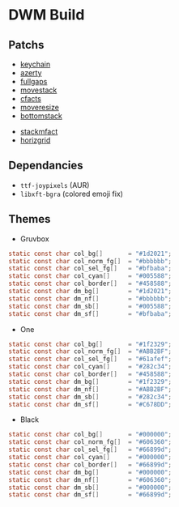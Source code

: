 DWM Build
=========

Patchs
------

- [keychain](https://dwm.suckless.org/patches/keychain/)
- [azerty](https://dwm.suckless.org/patches/azerty/)
- [fullgaps](https://dwm.suckless.org/patches/fullgaps/)
- [movestack](https://dwm.suckless.org/patches/movestack/)
- [cfacts](https://dwm.suckless.org/patches/cfacts/)
- [moveresize](https://dwm.suckless.org/patches/moveresize/)
- [bottomstack](https://dwm.suckless.org/patches/bottomstack/)

* [stackmfact](https://dwm.suckless.org/patches/stackmfact/)
* [horizgrid](https://dwm.suckless.org/patches/horizgrid/)


Dependancies
------------

- `ttf-joypixels` (AUR)
- `libxft-bgra` (colored emoji fix)

Themes
------

* Gruvbox

```c
static const char col_bg[]       = "#1d2021";
static const char col_norm_fg[]  = "#bbbbbb";
static const char col_sel_fg[]   = "#bfbaba";
static const char col_cyan[]     = "#005588";
static const char col_border[]   = "#458588";
static const char dm_bg[]        = "#1d2021";
static const char dm_nf[]        = "#bbbbbb";
static const char dm_sb[]        = "#005588";
static const char dm_sf[]        = "#bfbaba";
```

* One

```c
static const char col_bg[]       = "#1f2329";
static const char col_norm_fg[]  = "#ABB2BF";
static const char col_sel_fg[]   = "#61afef";
static const char col_cyan[]     = "#282c34";
static const char col_border[]   = "#458588";
static const char dm_bg[]        = "#1f2329";
static const char dm_nf[]        = "#ABB2BF";
static const char dm_sb[]        = "#282c34";
static const char dm_sf[]        = "#C678DD";
```

* Black

```c
static const char col_bg[]       = "#000000";
static const char col_norm_fg[]  = "#606360";
static const char col_sel_fg[]   = "#66899d";
static const char col_cyan[]     = "#000000";
static const char col_border[]   = "#66899d";
static const char dm_bg[]        = "#000000";
static const char dm_nf[]        = "#606360";
static const char dm_sb[]        = "#000000";
static const char dm_sf[]        = "#66899d";
```
